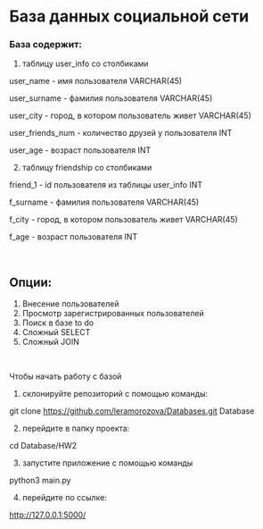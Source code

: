 # База данных социальной сети 

### База содержит:

1) таблицу user_info со столбиками

user_name - имя пользователя VARCHAR(45)

user_surname - фамилия пользователя VARCHAR(45)

user_city - город, в котором пользователь живет VARCHAR(45)

user\_friends_num - количество друзей у пользователя INT

user_age - возраст пользователя INT

2) таблицу friendship со столбиками

friend_1 - id пользователя из таблицы user_info INT

f_surname - фамилия пользователя VARCHAR(45)

f_city - город, в котором пользователь живет VARCHAR(45)

f_age - возраст пользователя INT


<br>

## Опции:

1. Внесение пользователей
2. Просмотр зарегистрированных пользователей
3. Поиск в базе
to do
4. Сложный SELECT
5. Cложный JOIN

<br>

Чтобы начать работу с базой

1. склонируйте репозиторий с помощью команды:

git clone https://github.com/leramorozova/Databases.git Database

2. перейдите в папку проекта:

cd Database/HW2

3. запустите приложение с помощью команды

python3 main.py

4. перейдите по ссылке:

http://127.0.0.1:5000/
